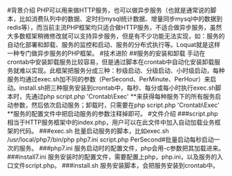 #背景介绍
PHP可以用来做HTTP服务，也可以做异步服务（也就是通常说的脚本，比如消费队列中的数据、定时扫mysql统计数据、增量同步mysql中的数据到redis等），而当前主流PHP框架均只适合做HTTP服务，不适合做异步服务，虽然大多数框架稍微修改就可以支持异步服务，但是有不少功能无法实现，如：服务的自动化部署和卸载、服务的监控和启动、服务的分布式执行等。Loquat就是这样一种专门做异步服务的PHP框架。
#技术进阶
##服务的安装和卸载
手动在crontab中安装卸载服务比较容易，但是通过脚本在crontab中自动化安装卸载服务就难以实现。此框架把服务分成三种：秒级启动、分级启动、小时级启动，每种服务均通过exec.sh加不同的参数（PerSecond、PerMinute、PerHour）来启动。install.sh把三种服务安装到crontab中，每秒、每分或每小时执行exec.sh脚本时，先通过php script.php 'Crontab\Exec' **来获得每种服务下的所有服务启动参数，然后依次启动服务；卸载时，只需要在php script.php 'Crontab\Exec' **服务的配置文件中把启动服务的参数注释掉即可。
#文件介绍
###script.php 
相当于HTTP服务框架中的index.php，用户可以在此文件中加入自动加载业务框架的代码。
###exec.sh
批量启动服务的脚本，比如exec.sh /usr/local/php7/bin/php php7.ini script.php PerSecond#批量启动每秒启动一次的服务。
###php7.ini
服务启动时的配置文件，php会用-c参数把其加载进来。
###install7.ini
服务安装时的配置文件，需要配置上php，php.ini，以及服务的入口文件script.php。
###install.sh
服务安装脚本，会把服务安装到crontab中。
